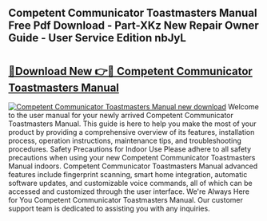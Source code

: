 ## Competent Communicator Toastmasters Manual Free Pdf Download - Part-XKz New Repair Owner Guide - User Service Edition nbJyL

# <h2><a href="http://bc34578.oget.top/?id=Competent+Communicator+Toastmasters+Manual">🔗Download New 👉🔴 Competent Communicator Toastmasters Manual</a></h2>

[![Competent Communicator Toastmasters Manual new download](https://i.imgur.com/5g1atiW.png)](http://bc34578.oget.top/?id=Competent+Communicator+Toastmasters+Manual)
Welcome to the user manual for your newly arrived Competent Communicator Toastmasters Manual. This guide is here to help you make the most of your product by providing a comprehensive overview of its features, installation process, operation instructions, maintenance tips, and troubleshooting procedures. Safety Precautions for Indoor Use Please adhere to all safety precautions when using your new Competent Communicator Toastmasters Manual indoors. Competent Communicator Toastmasters Manual advanced features include fingerprint scanning, smart home integration, automatic software updates, and customizable voice commands, all of which can be accessed and customized through the user interface. We're Always Here for You Competent Communicator Toastmasters Manual. Our customer support team is dedicated to assisting you with any inquiries.
